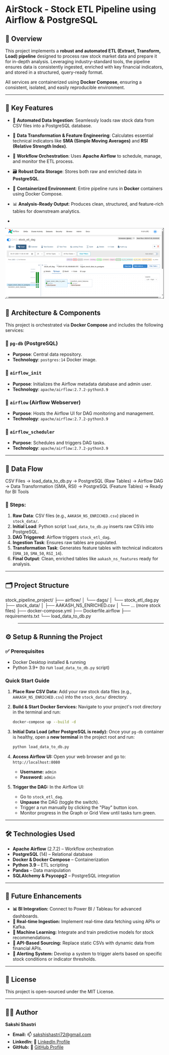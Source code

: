 # AirStock - Stock ETL Pipeline using Airflow & PostgreSQL 

## 📝 Overview

This project implements a **robust and automated ETL (Extract, Transform, Load) pipeline** designed to process raw stock market data and prepare it for in-depth analysis. Leveraging industry-standard tools, the pipeline ensures data is consistently ingested, enriched with key financial indicators, and stored in a structured, query-ready format.

All services are containerized using **Docker Compose**, ensuring a consistent, isolated, and easily reproducible environment.

---

## 🚀 Key Features

- 🔄 **Automated Data Ingestion**: Seamlessly loads raw stock data from CSV files into a PostgreSQL database.  
- 🧮 **Data Transformation & Feature Engineering**: Calculates essential technical indicators like **SMA (Simple Moving Averages)** and **RSI (Relative Strength Index)**.  
- 📅 **Workflow Orchestration**: Uses **Apache Airflow** to schedule, manage, and monitor the ETL process.  
- 🗃 **Robust Data Storage**: Stores both raw and enriched data in **PostgreSQL**.  
- 🐳 **Containerized Environment**: Entire pipeline runs in **Docker** containers using Docker Compose.  
- 📊 **Analysis-Ready Output**: Produces clean, structured, and feature-rich tables for downstream analytics.

- 
![Airflow DAG Flow](screenshots/Airflow%20Dag%20flow.png)



## 🧱 Architecture & Components

This project is orchestrated via **Docker Compose** and includes the following services:

### 🔹 `pg-db` (PostgreSQL)
- **Purpose**: Central data repository.
- **Technology**: `postgres:14` Docker image.

### 🔹 `airflow_init`
- **Purpose**: Initializes the Airflow metadata database and admin user.
- **Technology**: `apache/airflow:2.7.2-python3.9`

### 🔹 `airflow` (Airflow Webserver)
- **Purpose**: Hosts the Airflow UI for DAG monitoring and management.
- **Technology**: `apache/airflow:2.7.2-python3.9`

### 🔹 `airflow_scheduler`
- **Purpose**: Schedules and triggers DAG tasks.
- **Technology**: `apache/airflow:2.7.2-python3.9`

---
## 🔁 Data Flow

CSV Files → load_data_to_db.py → PostgreSQL (Raw Tables)
→ Airflow DAG → Data Transformation (SMA, RSI)
→ PostgreSQL (Feature Tables) → Ready for BI Tools



### 🧭 Steps:

1. **Raw Data**: CSV files (e.g., `AAKASH_NS_ENRICHED.csv`) placed in `stock_data/`.
2. **Initial Load**: Python script `load_data_to_db.py` inserts raw CSVs into PostgreSQL.
3. **DAG Triggered**: Airflow triggers `stock_etl_dag`.
4. **Ingestion Task**: Ensures raw tables are populated.
5. **Transformation Task**: Generates feature tables with technical indicators (`SMA_10`, `SMA_50`, `RSI_14`).
6. **Final Output**: Clean, enriched tables like `aakash_ns_features` ready for analysis.

---

## 🗂 Project Structure

stock_pipeline_project/
├── airflow/
│ └── dags/
│ └── stock_etl_dag.py
├── stock_data/
│ ├── AAKASH_NS_ENRICHED.csv
│ └── ... (more stock files)
├── docker-compose.yml
├── Dockerfile.airflow
├── requirements.txt
└── load_data_to_db.py

>---

## ⚙️ Setup & Running the Project

### ✅ Prerequisites

- Docker Desktop installed & running  
- Python 3.9+ (to run `load_data_to_db.py` script)


### Quick Start Guide

1.  **Place Raw CSV Data:**
    Add your raw stock data files (e.g., `AAKASH_NS_ENRICHED.csv`) into the `stock_data/` directory.

2.  **Build & Start Docker Services:**
    Navigate to your project's root directory in the terminal and run:

    ```bash
    docker-compose up --build -d
    ```

3.  **Initial Data Load (after PostgreSQL is ready):**
    Once your `pg-db` container is healthy, open a **new terminal** in the project root and run:

    ```bash
    python load_data_to_db.py
    ```

4.  **Access Airflow UI:**
    Open your web browser and go to: `http://localhost:8080`

    * **Username:** `admin`
    * **Password:** `admin`

5.  **Trigger the DAG:**
    In the Airflow UI:

    * Go to `stock_etl_dag`.
    * **Unpause** the DAG (toggle the switch).
    * Trigger a run manually by clicking the "Play" button icon.
    * Monitor progress in the Graph or Grid View until tasks turn green.

---

## 🛠 Technologies Used

* **Apache Airflow** (2.7.2) – Workflow orchestration
* **PostgreSQL** (14) – Relational database
* **Docker & Docker Compose** – Containerization
* **Python 3.9** – ETL scripting
* **Pandas** – Data manipulation
* **SQLAlchemy & Psycopg2** – PostgreSQL integration

---

## 🚧 Future Enhancements

* **📊 BI Integration:** Connect to Power BI / Tableau for advanced dashboards.
* **📡 Real-time Ingestion:** Implement real-time data fetching using APIs or Kafka.
* **🧠 Machine Learning:** Integrate and train predictive models for stock recommendations.
* **🔗 API-Based Sourcing:** Replace static CSVs with dynamic data from financial APIs.
* **📩 Alerting System:** Develop a system to trigger alerts based on specific stock conditions or indicator thresholds.

---

## 📎 License

This project is open-sourced under the MIT License.

---

## 🙋‍♀️ Author

**Sakshi Shastri**

* **Email:** 📫 [sakshishastri72@gmail.com](mailto:sakshishastri72@gmail.com)
* **LinkedIn:** 🔗 [LinkedIn Profile](https://www.linkedin.com/in/sakshi-shastri19) 
* **GitHub:** 🔗 [GitHub Profile](https://github.com/sakshis19)

